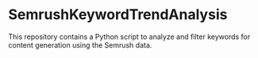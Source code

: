# SemrushKeywordTrendAnalysis
This repository contains a Python script to analyze and filter keywords for content generation using the Semrush data.

